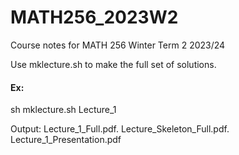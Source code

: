 # MATH256_2023W2
Course notes for MATH 256 Winter Term 2 2023/24


Use mklecture.sh to make the full set of solutions.

#### Ex:

sh mklecture.sh Lecture_1

Output:  Lecture_1_Full.pdf. Lecture_Skeleton_Full.pdf. Lecture_1_Presentation.pdf
